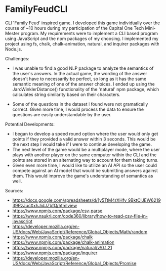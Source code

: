 # FamilyFeudCLI
CLI 'Family Feud' inspired game.
I developed this game individually over the course of ~10 hours during my participation of the Capital One Tech Mini-Mester program. My requirements were to implement a CLI based program using JavaScript and the npm packages of my choosing.
I implemented my project using fs, chalk, chalk-animation, natural, and inquirer packages with Node.js.

Challenges:
- I was unable to find a good NLP package to analyze the semantics of the user's answers. In the actual game, the 
 wording of the answer doesn't have to necessarily be perfect, so long as it has the same semantic meaning of one
 of the answer choices. I ended up using the JaroWinklerDistance() functionality of the 'natural' npm package, which calculates
string similarity based on their characters.

- Some of the questions in the dataset I found were not gramatically correct. Given more time, I would process the 
 data to ensure the questions are easily understandable by the user.

Potential Developments:
- I began to develop a speed round option where the user would only get points if they provided a valid answer within
  3 seconds. This would be the next step I would take if I were to continue developing the game.
- The next level of the game would be a multiplayer mode, where the user plays with another player on the same computer within the CLI
   and the points are stored in an alternating way to account for them taking turns.
- Given even more time, I would like to utilize an AI API so the user could compete against an AI model that would be submitting answers against them. This
  would improve the game's understanding of semantics as well.

Sources:
- https://docs.google.com/spreadsheets/d/1y5TtM4rXHfv_9BktCiJEW621939RzJucXxhJidJZbfQ/htmlview
- https://www.npmjs.com/package/csv-parse
- https://www.naukri.com/code360/library/how-to-read-csv-file-in-javascript
- https://developer.mozilla.org/en-US/docs/Web/JavaScript/Reference/Global_Objects/Math/random 
- https://www.npmjs.com/package/chalk 
- https://www.npmjs.com/package/chalk-animation
- https://www.npmjs.com/package/natural/v/0.1.21 
- https://www.npmjs.com/package/inquirer 
- https://developer.mozilla.org/en-US/docs/Web/JavaScript/Reference/Global_Objects/Promise 
